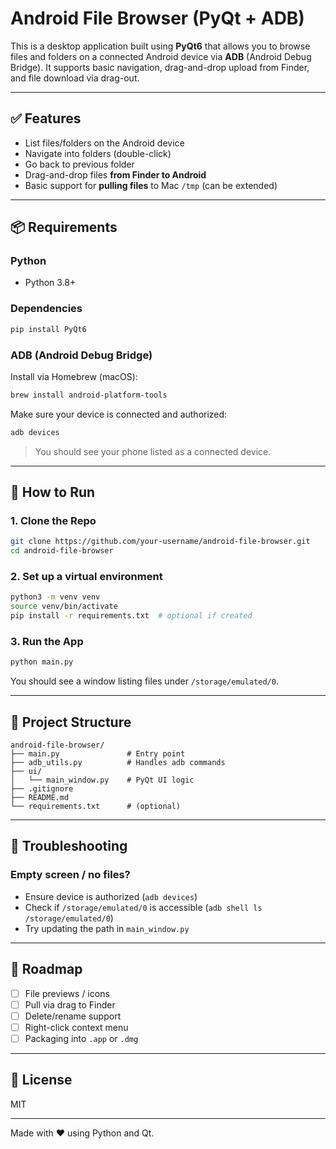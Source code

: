 # Android File Browser (PyQt + ADB)

This is a desktop application built using **PyQt6** that allows you to browse files and folders on a connected Android device via **ADB** (Android Debug Bridge). It supports basic navigation, drag-and-drop upload from Finder, and file download via drag-out.

---

## ✅ Features

* List files/folders on the Android device
* Navigate into folders (double-click)
* Go back to previous folder
* Drag-and-drop files **from Finder to Android**
* Basic support for **pulling files** to Mac `/tmp` (can be extended)

---

## 📦 Requirements

### Python

* Python 3.8+

### Dependencies

```bash
pip install PyQt6
```

### ADB (Android Debug Bridge)

Install via Homebrew (macOS):

```bash
brew install android-platform-tools
```

Make sure your device is connected and authorized:

```bash
adb devices
```

> You should see your phone listed as a connected device.

---

## 🚀 How to Run

### 1. Clone the Repo

```bash
git clone https://github.com/your-username/android-file-browser.git
cd android-file-browser
```

### 2. Set up a virtual environment

```bash
python3 -m venv venv
source venv/bin/activate
pip install -r requirements.txt  # optional if created
```

### 3. Run the App

```bash
python main.py
```

You should see a window listing files under `/storage/emulated/0`.

---

## 📁 Project Structure

```
android-file-browser/
├── main.py               # Entry point
├── adb_utils.py          # Handles adb commands
├── ui/
│   └── main_window.py    # PyQt UI logic
├── .gitignore
├── README.md
└── requirements.txt      # (optional)
```

---

## 🧪 Troubleshooting

### Empty screen / no files?

* Ensure device is authorized (`adb devices`)
* Check if `/storage/emulated/0` is accessible (`adb shell ls /storage/emulated/0`)
* Try updating the path in `main_window.py`

---

## 🔧 Roadmap

* [ ] File previews / icons
* [ ] Pull via drag to Finder
* [ ] Delete/rename support
* [ ] Right-click context menu
* [ ] Packaging into `.app` or `.dmg`

---

## 📜 License

MIT

---

Made with ❤️ using Python and Qt.

